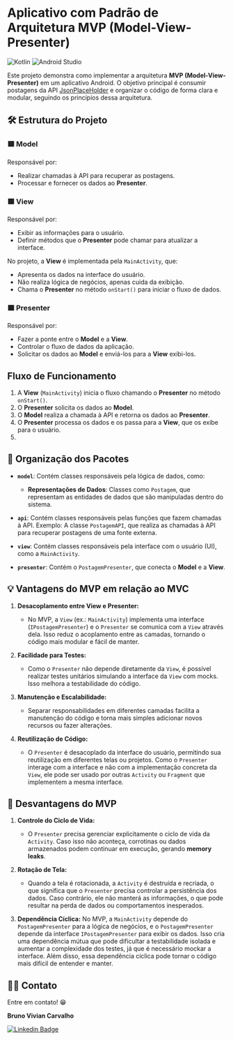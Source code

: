 # Aplicativo com Padrão de Arquitetura MVP (Model-View-Presenter)
![Kotlin](https://img.shields.io/badge/kotlin-%237F52FF.svg?style=for-the-badge&logo=kotlin&logoColor=white) ![Android Studio](https://img.shields.io/badge/android%20studio-346ac1?style=for-the-badge&logo=android%20studio&logoColor=white)

Este projeto demonstra como implementar a arquitetura **MVP (Model-View-Presenter)** em um aplicativo Android. O objetivo principal é consumir postagens da API [JsonPlaceHolder](https://jsonplaceholder.typicode.com/) e organizar o código de forma clara e modular, seguindo os princípios dessa arquitetura.

## 🛠️ Estrutura do Projeto  

### 🟥 Model  
Responsável por:  
- Realizar chamadas à API para recuperar as postagens.  
- Processar e fornecer os dados ao **Presenter**.  

### 🟩 View  
Responsável por:  
- Exibir as informações para o usuário.  
- Definir métodos que o **Presenter** pode chamar para atualizar a interface.  

No projeto, a **View** é implementada pela `MainActivity`, que:  
- Apresenta os dados na interface do usuário.  
- Não realiza lógica de negócios, apenas cuida da exibição.  
- Chama o **Presenter** no método `onStart()` para iniciar o fluxo de dados.  

### 🟪 Presenter  
Responsável por:  
- Fazer a ponte entre o **Model** e a **View**.  
- Controlar o fluxo de dados da aplicação.  
- Solicitar os dados ao **Model** e enviá-los para a **View** exibi-los.

## Fluxo de Funcionamento  
1. A **View** (`MainActivity`) inicia o fluxo chamando o **Presenter** no método `onStart()`.  
2. O **Presenter** solicita os dados ao **Model**.  
3. O **Model** realiza a chamada à API e retorna os dados ao **Presenter**.  
4. O **Presenter** processa os dados e os passa para a **View**, que os exibe para o usuário.
5. 
## 📂 Organização dos Pacotes

- **`model`**: Contém classes responsáveis pela lógica de dados, como:
  - **Representações de Dados**: Classes como `Postagem`, que representam as entidades de dados que são manipuladas dentro do sistema.

- **`api`**: Contém classes responsáveis pelas funções que fazem chamadas à API. Exemplo: A classe `PostagemAPI`, que realiza as chamadas à API para recuperar postagens de uma fonte externa.

- **`view`**: Contém classes responsáveis pela interface com o usuário (UI), como a `MainActivity`.

- **`presenter`**: Contém o `PostagemPresenter`, que conecta o **Model** e a **View**.
  
## 💡 **Vantagens do MVP em relação ao MVC**

1. **Desacoplamento entre View e Presenter:**
   - No MVP, a `View` (ex.: `MainActivity`) implementa uma interface (`IPostagemPresenter`) e o `Presenter` se comunica com a `View` através dela. Isso reduz o acoplamento entre as camadas, tornando o código mais modular e fácil de manter.

2. **Facilidade para Testes:**
   - Como o `Presenter` não depende diretamente da `View`, é possível realizar testes unitários simulando a interface da `View` com mocks. Isso melhora a testabilidade do código.

3. **Manutenção e Escalabilidade:**
   - Separar responsabilidades em diferentes camadas facilita a manutenção do código e torna mais simples adicionar novos recursos ou fazer alterações.

4. **Reutilização de Código:**
   - O `Presenter` é desacoplado da interface do usuário, permitindo sua reutilização em diferentes telas ou projetos. Como o `Presenter` interage com a interface e não com a implementação concreta da `View`, ele pode ser usado por outras `Activity` ou `Fragment` que implementem a mesma interface.

## 🚨 **Desvantagens do MVP**

1. **Controle do Ciclo de Vida:**
   - O `Presenter` precisa gerenciar explicitamente o ciclo de vida da `Activity`. Caso isso não aconteça, corrotinas ou dados armazenados podem continuar em execução, gerando **memory leaks**.
    
2. **Rotação de Tela:**
   - Quando a tela é rotacionada, a `Activity` é destruída e recriada, o que significa que o `Presenter` precisa controlar a persistência dos dados. Caso contrário, ele não manterá as informações, o que pode resultar na perda de dados ou comportamentos inesperados.

3. **Dependência Cíclica:**
No MVP, a `MainActivity` depende do `PostagemPresenter` para a lógica de negócios, e o `PostagemPresenter` depende da interface `IPostagemPresenter` para exibir os dados. Isso cria uma dependência mútua que pode dificultar a testabilidade isolada e aumentar a complexidade dos testes, já que é necessário mockar a interface. Além disso, essa dependência cíclica pode tornar o código mais difícil de entender e manter.

## 🧑‍💻 Contato
Entre em contato! 😁

**Bruno Vivian Carvalho**

[![Linkedin Badge](https://img.shields.io/badge/-LinkedIn-blue?style=flat-square&logo=Linkedin&logoColor=white&link=https://www.linkedin.com/in/bvcarvalho/)](https://www.linkedin.com/in/bvcarvalho/)


